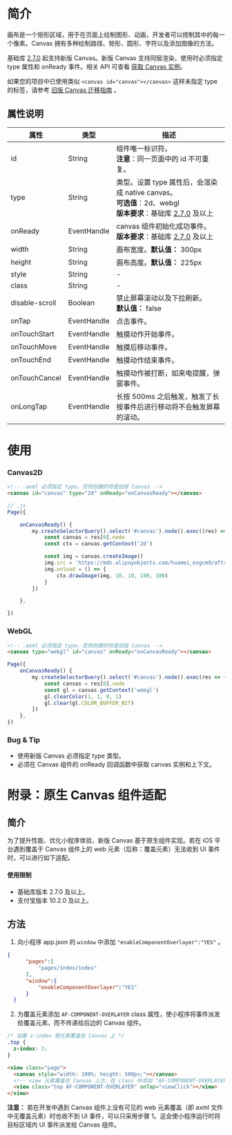 # 简介

画布是一个矩形区域，用于在页面上绘制图形、动画，开发者可以控制其中的每一个像素。Canvas 拥有多种绘制路径、矩形、圆形、字符以及添加图像的方法。

基础库 [2.7.0](https://opendocs.alipay.com/mini/framework/lib-upgrade-v2) 起支持新版 Canvas。新版 Canvas 支持同层渲染，使用时必须指定 type 属性和 onReady 事件。相关 API 可查看 [获取 Canvas 实例](https://opendocs.alipay.com/mini/01vzqv)。

如果您的项目中已使用类似 `<canvas id="canvas"></canvas>` 这样未指定 type 的标签，请参考 [旧版 Canvas 迁移指南](https://opendocs.alipay.com/mini/055eid) 。



## 属性说明

| **属性**       | **类型**    | **描述**                                                     |
| -------------- | ----------- | ------------------------------------------------------------ |
| id             | String      | 组件唯一标识符。<br />**注意**：同一页面中的 id 不可重复。   |
| type           | String      | 类型。设置 type 属性后，会渲染成 native canvas。<br />**可选值**：2d、webgl<br />**版本要求**：基础库 [2.7.0](https://opendocs.alipay.com/mini/framework/compatibility) 及以上 |
| onReady        | EventHandle | canvas 组件初始化成功事件。<br />**版本要求**：基础库 [2.7.0](https://opendocs.alipay.com/mini/framework/compatibility) 及以上 |
| width          | String      | 画布宽度。**默认值：** 300px                                 |
| height         | String      | 画布高度。**默认值：** 225px                                 |
| style          | String      | -                                                            |
| class          | String      | -                                                            |
| disable-scroll | Boolean     | 禁止屏幕滚动以及下拉刷新。<br />**默认值：** false           |
| onTap          | EventHandle | 点击事件。                                                   |
| onTouchStart   | EventHandle | 触摸动作开始事件。                                           |
| onTouchMove    | EventHandle | 触摸后移动事件。                                             |
| onTouchEnd     | EventHandle | 触摸动作结束事件。                                           |
| onTouchCancel  | EventHandle | 触摸动作被打断，如来电提醒，弹窗事件。                       |
| onLongTap      | EventHandle | 长按 500ms 之后触发，触发了长按事件后进行移动将不会触发屏幕的滚动。 |



# 使用

### Canvas2D

```html
<!-- .axml 必须指定 type，否则创建的将是旧版 Canvas -->
<canvas id="canvas" type="2d" onReady="onCanvasReady"></canvas>
```

```javascript
// .js
Page({

    onCanvasReady() {
        my.createSelectorQuery().select('#canvas').node().exec((res) => {
            const canvas = res[0].node
            const ctx = canvas.getContext('2d')

            const img = canvas.createImage()
            img.src = 'https://mdn.alipayobjects.com/huamei_esgcm9/afts/img/A*vlKfQKOGboQAAAAAAAAAAAAADsaJAQ/original'
            img.onload = () => {
                ctx.drawImage(img, 10, 10, 100, 100)
            }
        })

    },

})
```

### WebGL

```html
<!-- .axml 必须指定 type，否则创建的将是旧版 Canvas -->
<canvas type="webgl" id="canvas" onReady="onCanvasReady"></canvas>
```

```javascript
Page({
    onCanvasReady() {
        my.createSelectorQuery().select('#canvas').node().exec(res => {
            const canvas = res[0].node
            const gl = canvas.getContext('webgl')
            gl.clearColor(1, 1, 0, 1)
            gl.clear(gl.COLOR_BUFFER_BIT)
        })
    },
})
```

### Bug & Tip

- 使用新版 Canvas 必须指定 type 类型。
- 必须在 Canvas 组件的 onReady 回调函数中获取 canvas 实例和上下文。



# 附录：原生 Canvas 组件适配

## 简介

为了提升性能、优化小程序体验，新版 Canvas 基于原生组件实现。若在 iOS 平台遇到覆盖于 Canvas 组件上的 web 元素（后称：覆盖元素）无法收到 UI 事件时，可以进行如下适配。

#### 使用限制

- 基础库版本 2.7.0 及以上。
- 支付宝版本 10.2.0 及以上。

## 方法

1. 向小程序 app.json 的 `window` 中添加 `"enableComponentOverlayer":"YES"` 。

```json
{
	  "pages":[
		  "pages/index/index"
	  ],
	  "window":{
		  "enableComponentOverlayer":"YES"
	  }
  }
```

2. 为覆盖元素添加 `AF-COMPONENT-OVERLAYER` class 属性，使小程序将事件派发给覆盖元素，而不传递给后边的 Canvas 组件。

```css
/* 设置 z-index 使元素覆盖在 Canvas 上 */
.top {
  z-index: 2;
}
```

```html
<view class="page">
  <canvas style="width: 100%; height: 500px;"></canvas>
  <!-- view 元素覆盖在 Canvas 上方，在 class 中添加 "AF-COMPONENT-OVERLAYER" 即可接收到 UI 事件 -->
  <view class="top AF-COMPONENT-OVERLAYER" onTap="viewClick"></view>
</view>
```

**注意：** 若在开发中遇到 Canvas 组件上没有可见的 web 元素覆盖（即 axml 文件中无覆盖元素）时也收不到 UI 事件，可以只采用步骤 1。这会使小程序运行时将目标区域内 UI 事件派发给 Canvas 组件。

